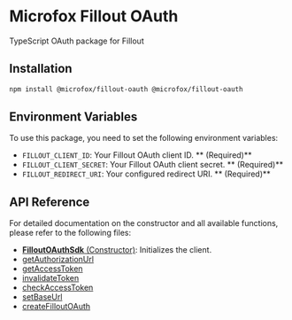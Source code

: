 # Microfox Fillout OAuth

TypeScript OAuth package for Fillout

## Installation

```bash
npm install @microfox/fillout-oauth @microfox/fillout-oauth
```

## Environment Variables

To use this package, you need to set the following environment variables:

- `FILLOUT_CLIENT_ID`: Your Fillout OAuth client ID. ** (Required)**
- `FILLOUT_CLIENT_SECRET`: Your Fillout OAuth client secret. ** (Required)**
- `FILLOUT_REDIRECT_URI`: Your configured redirect URI. ** (Required)**

## API Reference

For detailed documentation on the constructor and all available functions, please refer to the following files:

- [**FilloutOAuthSdk** (Constructor)](./docs/FilloutOAuthSdk.md): Initializes the client.
- [getAuthorizationUrl](./docs/getAuthorizationUrl.md)
- [getAccessToken](./docs/getAccessToken.md)
- [invalidateToken](./docs/invalidateToken.md)
- [checkAccessToken](./docs/checkAccessToken.md)
- [setBaseUrl](./docs/setBaseUrl.md)
- [createFilloutOAuth](./docs/createFilloutOAuth.md)

